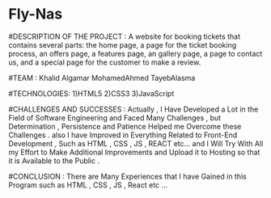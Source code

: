 # Fly-Nas

#DESCRIPTION OF THE PROJECT :
A website for booking tickets that contains several parts: the home page, a page for the ticket booking process, an offers page, a features page, an gallery page, a page to contact us, and a special page for the customer to make a review.

#TEAM :
Khalid Algamar MohamedAhmed TayebAlasma

#TECHNOLOGIES:
  1)HTML5
  2)CSS3
  3)JavaScript

#CHALLENGES AND SUCCESSES :
Actually , I Have Developed a Lot in the Field of Software Engineering and Faced Many Challenges , but Determination , Persistence and Patience Helped me Overcome these Challenges . also I have Improved in Everything Related to Front-End Development , Such as HTML , CSS , JS , REACT etc... and I Will Try With All my Effort to Make Additional Improvements and Upload it to Hosting so that it is Available to the Public . 

#CONCLUSION :
There are Many Experiences that I have Gained in this Program such as
HTML , CSS , JS , React etc … 
